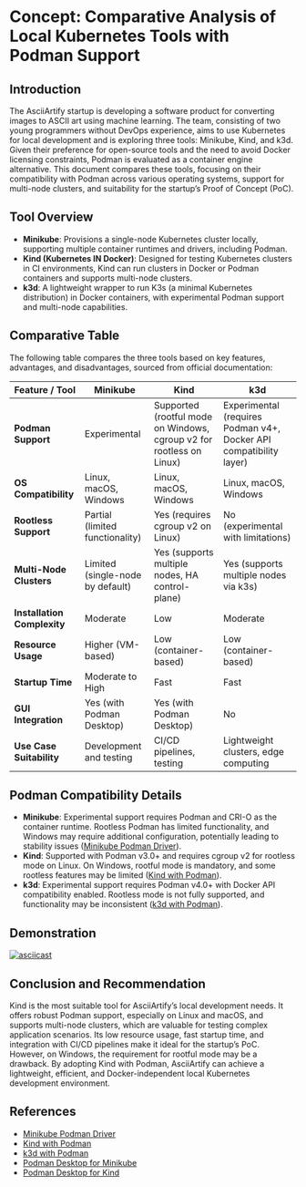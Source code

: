 # Concept: Comparative Analysis of Local Kubernetes Tools with Podman Support

## Introduction
The AsciiArtify startup is developing a software product for converting images to ASCII art using machine learning. The team, consisting of two young programmers without DevOps experience, aims to use Kubernetes for local development and is exploring three tools: Minikube, Kind, and k3d. Given their preference for open-source tools and the need to avoid Docker licensing constraints, Podman is evaluated as a container engine alternative. This document compares these tools, focusing on their compatibility with Podman across various operating systems, support for multi-node clusters, and suitability for the startup’s Proof of Concept (PoC).

## Tool Overview
- **Minikube**: Provisions a single-node Kubernetes cluster locally, supporting multiple container runtimes and drivers, including Podman.
- **Kind (Kubernetes IN Docker)**: Designed for testing Kubernetes clusters in CI environments, Kind can run clusters in Docker or Podman containers and supports multi-node clusters.
- **k3d**: A lightweight wrapper to run K3s (a minimal Kubernetes distribution) in Docker containers, with experimental Podman support and multi-node capabilities.

## Comparative Table
The following table compares the three tools based on key features, advantages, and disadvantages, sourced from official documentation:

| Feature / Tool             | Minikube                              | Kind                                  | k3d                                   |
|----------------------------|---------------------------------------|---------------------------------------|---------------------------------------|
| **Podman Support**         | Experimental                          | Supported (rootful mode on Windows, cgroup v2 for rootless on Linux) | Experimental (requires Podman v4+, Docker API compatibility layer) |
| **OS Compatibility**       | Linux, macOS, Windows                | Linux, macOS, Windows                | Linux, macOS, Windows                |
| **Rootless Support**       | Partial (limited functionality)       | Yes (requires cgroup v2 on Linux)     | No (experimental with limitations)   |
| **Multi-Node Clusters**    | Limited (single-node by default)     | Yes (supports multiple nodes, HA control-plane) | Yes (supports multiple nodes via k3s) |
| **Installation Complexity**| Moderate                              | Low                                   | Moderate                              |
| **Resource Usage**         | Higher (VM-based)                    | Low (container-based)                | Low (container-based)                |
| **Startup Time**           | Moderate to High                     | Fast                                  | Fast                                  |
| **GUI Integration**        | Yes (with Podman Desktop)            | Yes (with Podman Desktop)            | No                                    |
| **Use Case Suitability**   | Development and testing              | CI/CD pipelines, testing             | Lightweight clusters, edge computing |

## Podman Compatibility Details
- **Minikube**: Experimental support requires Podman and CRI-O as the container runtime. Rootless Podman has limited functionality, and Windows may require additional configuration, potentially leading to stability issues ([Minikube Podman Driver](https://minikube.sigs.k8s.io/docs/drivers/podman/)).
- **Kind**: Supported with Podman v3.0+ and requires cgroup v2 for rootless mode on Linux. On Windows, rootful mode is mandatory, and some rootless features may be limited ([Kind with Podman](https://kind.sigs.k8s.io/docs/user/rootless/)).
- **k3d**: Experimental support requires Podman v4.0+ with Docker API compatibility enabled. Rootless mode is not fully supported, and functionality may be inconsistent ([k3d with Podman](https://k3d.io/usage/advanced/podman/)).

## Demonstration
[![asciicast](https://asciinema.org/a/FHu2SZ974vdETo9GxSOVDgyEl.svg)](https://asciinema.org/a/FHu2SZ974vdETo9GxSOVDgyEl)

## Conclusion and Recommendation
Kind is the most suitable tool for AsciiArtify’s local development needs. It offers robust Podman support, especially on Linux and macOS, and supports multi-node clusters, which are valuable for testing complex application scenarios. Its low resource usage, fast startup time, and integration with CI/CD pipelines make it ideal for the startup’s PoC. However, on Windows, the requirement for rootful mode may be a drawback. By adopting Kind with Podman, AsciiArtify can achieve a lightweight, efficient, and Docker-independent local Kubernetes development environment.

## References
- [Minikube Podman Driver](https://minikube.sigs.k8s.io/docs/drivers/podman/)
- [Kind with Podman](https://kind.sigs.k8s.io/docs/user/rootless/)
- [k3d with Podman](https://k3d.io/usage/advanced/podman/)
- [Podman Desktop for Minikube](https://podman-desktop.io/docs/minikube)
- [Podman Desktop for Kind](https://podman-desktop.io/docs/kind)